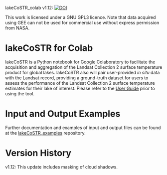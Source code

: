 lakeCoSTR_colab v1.12: [![DOI](https://zenodo.org/badge/478682003.svg)](https://zenodo.org/badge/latestdoi/478682003)

This work is licensed under a GNU GPL3 licence. Note that data acquired using GEE can not be used for commercial use without express permission from NASA. 

# lakeCoSTR for Colab

lakeCoSTR is a Python notebook for Google Colaboratory to facilitate the acquisition and aggregation of the Landsat Collection 2 surface temperature product for global lakes. lakeCoSTR also will pair user-provided *in situ* data with the Landsat record, providing a ground-truth dataset for users to assess the performance of the Landsat Collection 2 surface temperature estimates for their lake of interest. Please refer to the [User Guide](https://github.com/lakeCoSTR/lakeCoSTR_colab/blob/main/UserGuide_lakeCoSTR_colab.md) prior to using the tool.

# Input and Output Examples

Further documentation and examples of input and output files can be found at the [lakeCoSTR_examples](https://github.com/lakeCoSTR/lakeCoSTR_examples) repository.

# Version History
v1.12: This update includes masking of cloud shadows.


